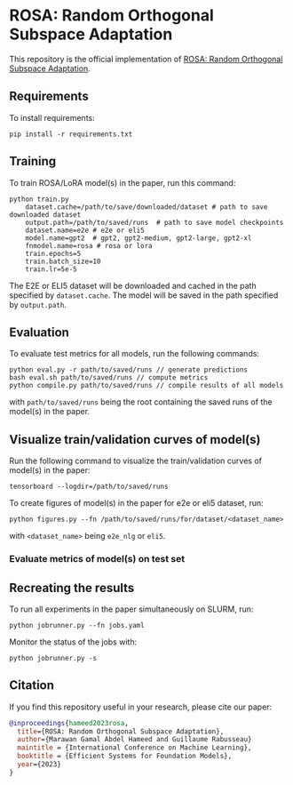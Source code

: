 # ROSA: Random Orthogonal Subspace Adaptation
This repository is the official implementation of [ROSA: Random Orthogonal Subspace Adaptation](https://openreview.net/forum?id=4P9vOFpb63). 

## Requirements

To install requirements:

```setup
pip install -r requirements.txt
```

## Training

To train ROSA/LoRA model(s) in the paper, run this command:

```commandline
python train.py 
    dataset.cache=/path/to/save/downloaded/dataset # path to save downloaded dataset
    output.path=/path/to/saved/runs  # path to save model checkpoints
    dataset.name=e2e # e2e or eli5
    model.name=gpt2  # gpt2, gpt2-medium, gpt2-large, gpt2-xl
    fnmodel.name=rosa # rosa or lora
    train.epochs=5 
    train.batch_size=10 
    train.lr=5e-5
```

The E2E or ELI5 dataset will be downloaded and cached in the path specified 
by `dataset.cache`. The model will be saved in the path specified by `output.path`.

## Evaluation

To evaluate test metrics for all models, run the following commands:

```commandline
python eval.py -r path/to/saved/runs // generate predictions 
bash eval.sh path/to/saved/runs // compute metrics
python compile.py path/to/saved/runs // compile results of all models
```

with `path/to/saved/runs` being the root containing the saved runs of the model(s) in the paper.


## Visualize train/validation curves of model(s)
Run the following command to visualize the train/validation curves of model(s) in the paper:

```commandline
tensorboard --logdir=/path/to/saved/runs
```

To create figures of model(s) in the paper for e2e or eli5 dataset, run:

```commandline
python figures.py --fn /path/to/saved/runs/for/dataset/<dataset_name>
```
with `<dataset_name>` being `e2e_nlg` or `eli5`.


### Evaluate metrics of model(s) on test set

## Recreating the results
To run all experiments in the paper simultaneously on SLURM, run:

```commandline
python jobrunner.py --fn jobs.yaml
```

Monitor the status of the jobs with:

```commandline
python jobrunner.py -s
```

## Citation
If you find this repository useful in your research, please cite our paper:

```bibtex
@inproceedings{hameed2023rosa,
  title={ROSA: Random Orthogonal Subspace Adaptation},
  author={Marawan Gamal Abdel Hameed and Guillaume Rabusseau}
  maintitle = {International Conference on Machine Learning},
  booktitle = {Efficient Systems for Foundation Models},
  year={2023}
}
```
